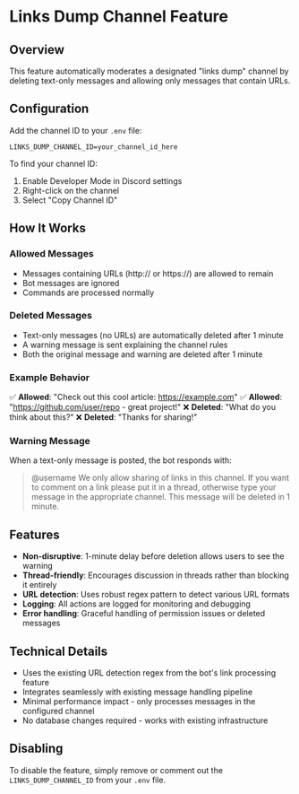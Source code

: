 # Links Dump Channel Feature

## Overview

This feature automatically moderates a designated "links dump" channel by deleting text-only messages and allowing only messages that contain URLs.

## Configuration

Add the channel ID to your `.env` file:

```env
LINKS_DUMP_CHANNEL_ID=your_channel_id_here
```

To find your channel ID:
1. Enable Developer Mode in Discord settings
2. Right-click on the channel
3. Select "Copy Channel ID"

## How It Works

### Allowed Messages
- Messages containing URLs (http:// or https://) are allowed to remain
- Bot messages are ignored
- Commands are processed normally

### Deleted Messages
- Text-only messages (no URLs) are automatically deleted after 1 minute
- A warning message is sent explaining the channel rules
- Both the original message and warning are deleted after 1 minute

### Example Behavior

✅ **Allowed**: "Check out this cool article: https://example.com"
✅ **Allowed**: "https://github.com/user/repo - great project!"
❌ **Deleted**: "What do you think about this?"
❌ **Deleted**: "Thanks for sharing!"

### Warning Message

When a text-only message is posted, the bot responds with:
> @username We only allow sharing of links in this channel. If you want to comment on a link please put it in a thread, otherwise type your message in the appropriate channel. This message will be deleted in 1 minute.

## Features

- **Non-disruptive**: 1-minute delay before deletion allows users to see the warning
- **Thread-friendly**: Encourages discussion in threads rather than blocking it entirely
- **URL detection**: Uses robust regex pattern to detect various URL formats
- **Logging**: All actions are logged for monitoring and debugging
- **Error handling**: Graceful handling of permission issues or deleted messages

## Technical Details

- Uses the existing URL detection regex from the bot's link processing feature
- Integrates seamlessly with existing message handling pipeline
- Minimal performance impact - only processes messages in the configured channel
- No database changes required - works with existing infrastructure

## Disabling

To disable the feature, simply remove or comment out the `LINKS_DUMP_CHANNEL_ID` from your `.env` file.